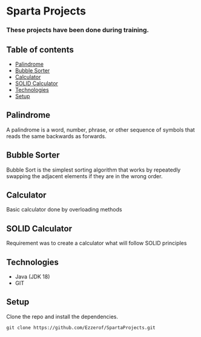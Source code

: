 # Sparta Projects
### These projects have been done during training.

## Table of contents
* [Palindrome](#palindrome)
* [Bubble Sorter](#bubble-sorter)
* [Calculator](#calculator)
* [SOLID Calculator](#solid-calculator)
* [Technologies](#technologies)
* [Setup](#setup)

## Palindrome
A palindrome is a word, number, phrase, or other sequence of symbols that reads the same backwards as forwards. 

## Bubble Sorter
Bubble Sort is the simplest sorting algorithm that works by repeatedly swapping the adjacent elements if they are in the wrong order.

## Calculator
Basic calculator done by overloading methods

## SOLID Calculator
Requirement was to create a calculator what will follow SOLID principles

## Technologies
* Java (JDK 18)
* GIT

## Setup
Clone the repo and install the dependencies.

```
git clone https://github.com/Ezzerof/SpartaProjects.git
```

